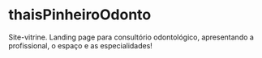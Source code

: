 # thaisPinheiroOdonto
Site-vitrine. Landing page para consultório odontológico, apresentando a profissional, o espaço e as especialidades!
